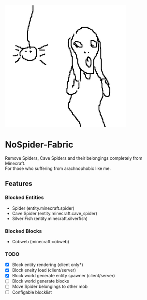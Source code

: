 ![logo](https://github.com/sky96111/nospider-fabric/blob/master/src/main/resources/assets/icon.png)
# NoSpider-Fabric
Remove Spiders, Cave Spiders and their belongings completely from Minecraft.  
For those who suffering from arachnophobic like me.

## Features
### Blocked Entities
- Spider (entity.minecraft.spider)
- Cave Spider (entity.minecraft.cave_spider)
- Silver Fish (entity.minecraft.silverfish)

### Blocked Blocks
- Cobweb (minecraft:cobweb)

### TODO
- [x] Block entity rendering (client only*)
- [x] Block eneity load (client/server)
- [x] Block world generate entity spawner (client/server)
- [ ] Block world generate blocks
- [ ] Move Spider belongings to other mob
- [ ] Configable blocklist
